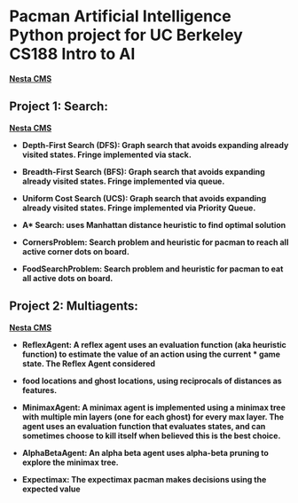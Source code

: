 # <b> Pacman Artificial Intelligence Python project for UC Berkeley CS188 Intro to AI <b>
  [Nesta CMS](http://ai.berkeley.edu/project_overview.html)

  ## Project 1: Search:
  [Nesta CMS](http://ai.berkeley.edu/search.html)

* Depth-First Search (DFS): Graph search that avoids expanding already visited states. Fringe implemented via stack.
  
* Breadth-First Search (BFS): Graph search that avoids expanding already visited states. Fringe implemented via queue.
  
* Uniform Cost Search (UCS): Graph search that avoids expanding already visited states. Fringe implemented via Priority Queue.
  
* A* Search: uses Manhattan distance heuristic to find optimal solution
  
* CornersProblem: Search problem and heuristic for pacman to reach all active corner dots on board.
  
* FoodSearchProblem: Search problem and heuristic for pacman to eat all active dots on board.
  

## Project 2: Multiagents:
[Nesta CMS](http://ai.berkeley.edu/multiagent.html)

* ReflexAgent: A reflex agent uses an evaluation function (aka heuristic function) to estimate the value of an action using the current * game state. The Reflex Agent considered 
  
* food locations and ghost locations, using reciprocals of distances as features.
  
* MinimaxAgent: A minimax agent is implemented using a minimax tree with multiple min layers (one for each ghost) for every max layer. The agent uses an evaluation function that evaluates states, and can sometimes choose to kill itself when believed this is the best choice.
  
* AlphaBetaAgent: An alpha beta agent uses alpha-beta pruning to explore the minimax tree.
  
* Expectimax: The expectimax pacman makes decisions using the expected value

